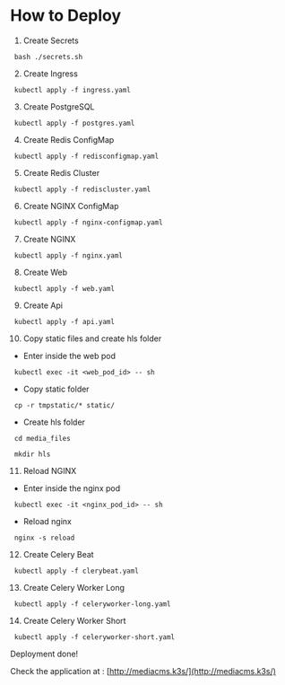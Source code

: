 # How to Deploy

1. Create Secrets

<code> bash ./secrets.sh </code>

2. Create Ingress

<code> kubectl apply -f ingress.yaml </code>

3. Create PostgreSQL

<code> kubectl apply -f postgres.yaml </code>

4. Create Redis ConfigMap

<code> kubectl apply -f redisconfigmap.yaml </code>

5. Create Redis Cluster

<code> kubectl apply -f rediscluster.yaml </code>

6. Create NGINX ConfigMap

<code> kubectl apply -f nginx-configmap.yaml </code>

7. Create NGINX

<code> kubectl apply -f nginx.yaml </code>

8. Create Web 

<code> kubectl apply -f web.yaml </code>

9. Create Api

<code> kubectl apply -f api.yaml </code>

10. Copy static files and create hls folder

- Enter inside the web pod

<code> kubectl exec -it <web_pod_id> -- sh </code>
    
- Copy static folder
    
 <code> cp -r tmpstatic/* static/ </code>

    
- Create hls folder
    
 <code> cd media_files </code>
    
 <code> mkdir hls </code>
    
11. Reload NGINX
 
 - Enter inside the nginx pod

<code> kubectl exec -it <nginx_pod_id> -- sh </code>
    
- Reload nginx
    
 <code> nginx -s reload </code>
    
    
12. Create Celery Beat

<code> kubectl apply -f clerybeat.yaml </code>
     
    
13. Create Celery Worker Long

<code> kubectl apply -f celeryworker-long.yaml </code>
    
    
14. Create Celery Worker Short

<code> kubectl apply -f celeryworker-short.yaml </code>
    
    
Deployment done!
    
Check the application at : [http://mediacms.k3s/](http://mediacms.k3s/)
  
